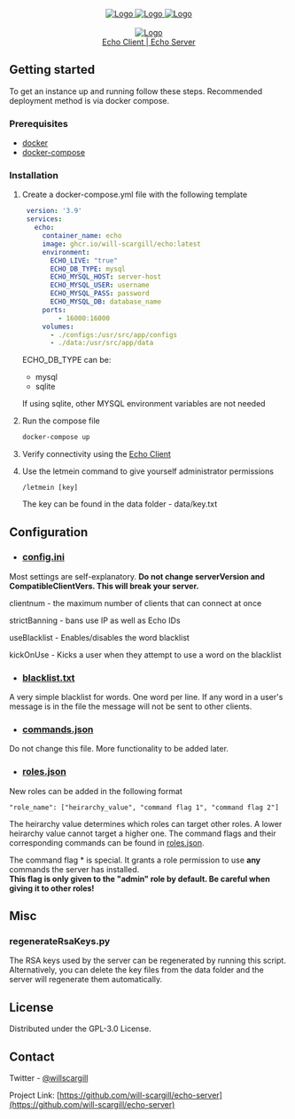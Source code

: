 <p align="center">
  <a href="https://github.com/will-scargill/echo">
    <img src="https://img.shields.io/github/workflow/status/will-scargill/echo-server/Python%20application" alt="Logo">
  </a>
  <a href="https://github.com/will-scargill/echo">
    <img src="https://img.shields.io/github/license/will-scargill/echo-server" alt="Logo">
  </a>
  <a href="https://github.com/will-scargill/echo">
    <img src="https://ghcr-badge.herokuapp.com/will-scargill/echo/latest_tag" alt="Logo">
  </a>
  <br>
  <br>
  <a href="https://github.com/will-scargill/echo-server">
    <img src="https://imgur.com/MSGdWAz.png" alt="Logo">
  </a>
  <br>
  <a href="https://github.com/will-scargill/echo">
    Echo Client
  </a>
  <a href="https://github.com/will-scargill/echo-server">
     | Echo Server
  </a>
</p>

## Getting started

To get an instance up and running follow these steps.
Recommended deployment method is via docker compose.

### Prerequisites

* [docker](https://docs.docker.com/engine/install/ubuntu/)
* [docker-compose](https://docs.docker.com/compose/install/)

### Installation

1. Create a docker-compose.yml file with the following template
   ```yaml
    version: '3.9'
    services:
      echo:
        container_name: echo
        image: ghcr.io/will-scargill/echo:latest
        environment:
          ECHO_LIVE: "true"
          ECHO_DB_TYPE: mysql
          ECHO_MYSQL_HOST: server-host
          ECHO_MYSQL_USER: username
          ECHO_MYSQL_PASS: password
          ECHO_MYSQL_DB: database_name
        ports:
            - 16000:16000
        volumes:
          - ./configs:/usr/src/app/configs
          - ./data:/usr/src/app/data
   ```
   ECHO_DB_TYPE can be:
   * mysql
   * sqlite
   
   If using sqlite, other MYSQL environment variables are not needed
2. Run the compose file
   ```sh
   docker-compose up
   ```
3. Verify connectivity using the [Echo Client](https://github.com/will-scargill/Echo)

4. Use the letmein command to give yourself administrator permissions
   ```
   /letmein [key]
   ```
   The key can be found in the data folder - data/key.txt

## Configuration

- ### [config.ini](https://github.com/will-scargill/Echo-Server/blob/master/configs/config.ini)

Most settings are self-explanatory.
<b> Do not change serverVersion and CompatibleClientVers. This will break your server. </b>

clientnum - the maximum number of clients that can connect at once

strictBanning - bans use IP as well as Echo IDs

useBlacklist - Enables/disables the word blacklist

kickOnUse - Kicks a user when they attempt to use a word on the blacklist

- ### [blacklist.txt](https://github.com/will-scargill/Echo-Server/blob/master/configs/blacklist.txt)

A very simple blacklist for words. One word per line. If any word in a user's message is in the file the message will not be sent to other clients. 

- ### [commands.json](https://github.com/will-scargill/Echo-Server/blob/master/configs/commands.json)

Do not change this file. More functionality to be added later.

- ### [roles.json](https://github.com/will-scargill/Echo-Server/blob/master/configs/roles.json)

New roles can be added in the following format


    "role_name": ["heirarchy_value", "command flag 1", "command flag 2"]

    
The heirarchy value determines which roles can target other roles. A lower heirarchy value cannot target a higher one. 
The command flags and their corresponding commands can be found in [roles.json](https://github.com/will-scargill/Echo-Server/blob/master/configs/roles.json).

The command flag * is special. It grants a role permission to use <b> any </b> commands the server has installed.
<br>
<b> This flag is only given to the "admin" role by default. Be careful when giving it to other roles! </b>

## Misc

### regenerateRsaKeys.py

The RSA keys used by the server can be regenerated by running this script. Alternatively, you can delete the key files from the data folder and the server will regenerate them automatically.

## License

Distributed under the GPL-3.0 License.

## Contact

Twitter - [@willscargill](https://twitter.com/willscargill)

Project Link: [https://github.com/will-scargill/echo-server](https://github.com/will-scargill/echo-server)
